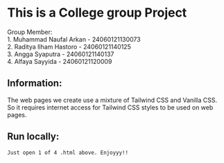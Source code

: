 <h1> This is a College group Project </h1>

<p> Group Member: <br>
1. Muhammad Naufal Arkan - 24060121130073 <br>
2. Raditya Ilham Hastoro - 24060121140125 <br>
3. Angga Syaputra 	     - 24060121140137 <br>
4. Alfaya Sayyida 	     - 24060121120009 <br>
</p>

<h2>Information:</h2>
<p>The web pages we create use a mixture of Tailwind CSS and Vanilla CSS.<br>
So it requires internet access for Tailwind CSS styles to be used on web pages. </p>

<h2>Run locally:</h2>
<code>Just open 1 of 4 .html above. Enjoyyy!!</code>
 
